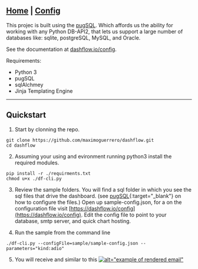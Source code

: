 [Home](/) | [Config](/config)
---

This projec is built using the <a target="_blank" href="http://pugsql.org">pugSQL</a>. Which affords us the ability for working with any Python DB-API2, that lets us support a large number of databases  like:  sqlite, postgreSQL, MySQL, and Oracle.

See the documentation at <a target="_blank" href="http://dashflow.io/config">dashflow.io/config</a>.

Requirements:
    
- Python 3
- pugSQL
- sqlAlchmey 
- Jinja Templating Engine
  

---
## Quickstart

1) Start by clonning the repo.


```
git clone https://github.com/maximoguerrero/dashflow.git
cd dashflow
```

2) Assuming your using and evironment running python3 install the required modules.
   

```
pip install -r ./requirments.txt
chmod u+x ./df-cli.py
```

3) Review the sample folders. You will find a sql folder in which you see the sql files that drive the dashboard. (see [pugSQL](https://pugsql.org){:target="_blank"} on how to configure the files.) Open up sample-config.json, for a on the configuration file visit [https://dashflow.io/config](https://dashflow.io/config). Edit the config file to point to your database, smtp server, and quick chart hosting.

4) Run the sample from the command line

```
./df-cli.py --configFile=sample/sample-config.json --parameters="kind:adio"
```

5) You will receive and similar to this
<a _target="blank" href="https://dashflow.io/example.png">![alt="example of rendered email"](https://dashflow.io/example.png)</a>